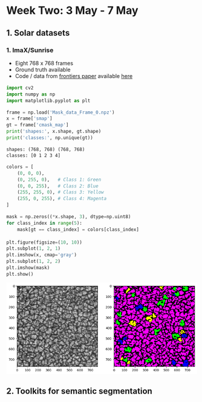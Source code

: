 <h1>Week Two: 3 May - 7 May</h1>

## 1. Solar datasets

### 1. ImaX/Sunrise
- Eight 768 x 768 frames
- Ground truth available
- Code / data from <a href="https://www.frontiersin.org/articles/10.3389/fspas.2022.896632/full" target="_blank">frontiers paper</a> available <a href="https://gitlab.leibniz-kis.de/smdiazcas/SegGranules_Unet_model" target="_blank">here</a>

```python
import cv2
import numpy as np
import matplotlib.pyplot as plt
```


```python
frame = np.load('Mask_data_Frame_0.npz')
x = frame['smap']
gt = frame['cmask_map']
print('shapes:', x.shape, gt.shape)
print('classes:', np.unique(gt))
```

    shapes: (768, 768) (768, 768)
    classes: [0 1 2 3 4]



```python
colors = [
    (0, 0, 0),
    (0, 255, 0),   # Class 1: Green
    (0, 0, 255),   # Class 2: Blue
    (255, 255, 0), # Class 3: Yellow
    (255, 0, 255), # Class 4: Magenta
]
```


```python
mask = np.zeros((*x.shape, 3), dtype=np.uint8)
for class_index in range(5):
    mask[gt == class_index] = colors[class_index]

plt.figure(figsize=(10, 10))
plt.subplot(1, 2, 1)
plt.imshow(x, cmap='gray')
plt.subplot(1, 2, 2)
plt.imshow(mask)
plt.show()
```


    
![png](../notebooks/week_2/week_2_files/week_2_3_0.png)

## 2. Toolkits for semantic segmentation